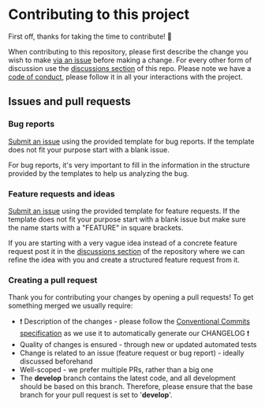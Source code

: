 # Contributing to this project

First off, thanks for taking the time to contribute! 🎉

When contributing to this repository, please first describe the change you wish to make [via an issue](../../issues/new) before making a change. For every other form of discussion use the [discussions section](../../discussions) of this repo.
Please note we have a [code of conduct](CODE_OF_CONDUCT.md), please follow it in all your interactions with the project.

## Issues and pull requests

### Bug reports

[Submit an issue](../../issues/new) using the provided template for bug reports. If the template does not fit your purpose start with a blank issue.

For bug reports, it's very important to fill in the information in the structure provided by the templates to help us analyzing the bug.

### Feature requests and ideas

[Submit an issue](../../issues/new) using the provided template for feature requests. If the template does not fit your purpose start with a blank issue but make sure the name starts with a "FEATURE" in square brackets.

If you are starting with a very vague idea instead of a concrete feature request post it in the [discussions section](../../discussions) of the repository where we can refine the idea with you and create a structured feature request from it.

### Creating a pull request

Thank you for contributing your changes by opening a pull requests! To get something merged we usually require:

- ❗ Description of the changes - please follow the [Conventional Commits specification](https://www.conventionalcommits.org/en/v1.0.0/#specification) as we use it to automatically generate our CHANGELOG ❗
- Quality of changes is ensured - through new or updated automated tests
- Change is related to an issue (feature request or bug report) - ideally discussed beforehand
- Well-scoped - we prefer multiple PRs, rather than a big one
- The **develop** branch contains the latest code, and all development should be based on this branch. Therefore, please ensure that the base branch for your pull request is set to '**develop**'.
